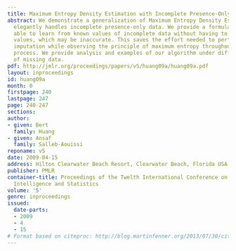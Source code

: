 ```yaml
---
title: Maximum Entropy Density Estimation with Incomplete Presence-Only Data
abstract: We demonstrate a generalization of Maximum Entropy Density Estimation that
  elegantly handles incomplete presence-only data. We provide a formulation that is
  able to learn from known values of incomplete data without having to learn imputed
  values, which may be inaccurate. This saves the effort needed to perform accurate
  imputation while observing the principle of maximum entropy throughout the learning
  process. We provide analysis and examples of our algorithm under different settings
  of missing data.
pdf: http://jmlr.org/proceedings/papers/v5/huang09a/huang09a.pdf
layout: inproceedings
id: huang09a
month: 0
firstpage: 240
lastpage: 247
page: 240-247
sections: 
author:
- given: Bert
  family: Huang
- given: Ansaf
  family: Salleb-Aouissi
reponame: v5
date: 2009-04-15
address: Hilton Clearwater Beach Resort, Clearwater Beach, Florida USA
publisher: PMLR
container-title: Proceedings of the Twelth International Conference on Artificial
  Intelligence and Statistics
volume: '5'
genre: inproceedings
issued:
  date-parts:
  - 2009
  - 4
  - 15
# Format based on citeproc: http://blog.martinfenner.org/2013/07/30/citeproc-yaml-for-bibliographies/
---
```

